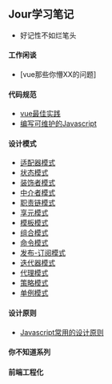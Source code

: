 ## Jour学习笔记

- 好记性不如烂笔头

#### 工作闲谈
- [vue那些你懵XX的问题]

#### 代码规范

- [vue最佳实践](https://github.com/Jouryjc/blog/issues/1)
- [编写可维护的Javascript](https://github.com/Jouryjc/blog/issues/2)


#### 设计模式

- [适配器模式](https://github.com/Jouryjc/blog/issues/5)
- [状态模式](https://github.com/Jouryjc/blog/issues/6)
- [装饰者模式](https://github.com/Jouryjc/blog/issues/7)
- [中介者模式](https://github.com/Jouryjc/blog/issues/8)
- [职责链模式](https://github.com/Jouryjc/blog/issues/9)
- [享元模式](https://github.com/Jouryjc/blog/issues/10)
- [模板模式](https://github.com/Jouryjc/blog/issues/11)
- [组合模式](https://github.com/Jouryjc/blog/issues/12)
- [命令模式](https://github.com/Jouryjc/blog/issues/13)
- [发布-订阅模式](https://github.com/Jouryjc/blog/issues/14)
- [迭代器模式](https://github.com/Jouryjc/blog/issues/15)
- [代理模式](https://github.com/Jouryjc/blog/issues/16)
- [策略模式](https://github.com/Jouryjc/blog/issues/17)
- [单例模式](https://github.com/Jouryjc/blog/issues/18)

#### 设计原则
- [Javascript常用的设计原则](https://github.com/Jouryjc/blog/issues/19)

#### 你不知道系列

#### 前端工程化
